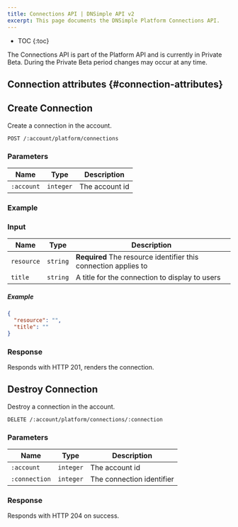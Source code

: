 ```yaml
---
title: Connections API | DNSimple API v2
excerpt: This page documents the DNSimple Platform Connections API.
---
```


* TOC
{:toc}

<note>
  The Connections API is part of the Platform API and is currently in Private Beta. During the Private Beta period changes may occur at any time.
</note>

## Connection attributes {#connection-attributes}

## Create Connection

Create a connection in the account.

~~~
POST /:account/platform/connections
~~~

### Parameters

Name | Type | Description
-----|------|------------
`:account` | `integer` | The account id

### Example

### Input

Name | Type | Description
-----|------|------------
`resource` | `string` | **Required** The resource identifier this connection applies to
`title` | `string` | A title for the connection to display to users

##### Example

~~~json
{
  "resource": "",
  "title": ""
}
~~~

### Response

Responds with HTTP 201, renders the connection.

## Destroy Connection

Destroy a connection in the account.

~~~
DELETE /:account/platform/connections/:connection
~~~

### Parameters

Name | Type | Description
-----|------|------------
`:account` | `integer` | The account id
`:connection` | `integer` | The connection identifier

### Response

Responds with HTTP 204 on success.
